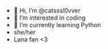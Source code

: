 - 👋 Hi, I’m @catsssl0vver
- 👀 I’m interested in coding
- 🌱 I’m currently learning Python
- she/her
- Lana fan <3
